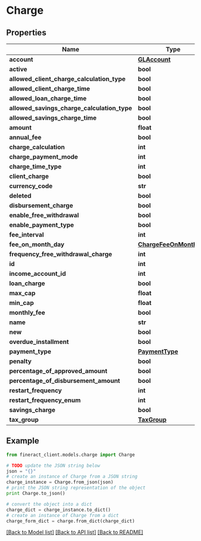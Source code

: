 # Charge


## Properties

Name | Type | Description | Notes
------------ | ------------- | ------------- | -------------
**account** | [**GLAccount**](GLAccount.md) |  | [optional] 
**active** | **bool** |  | [optional] 
**allowed_client_charge_calculation_type** | **bool** |  | [optional] 
**allowed_client_charge_time** | **bool** |  | [optional] 
**allowed_loan_charge_time** | **bool** |  | [optional] 
**allowed_savings_charge_calculation_type** | **bool** |  | [optional] 
**allowed_savings_charge_time** | **bool** |  | [optional] 
**amount** | **float** |  | [optional] 
**annual_fee** | **bool** |  | [optional] 
**charge_calculation** | **int** |  | [optional] 
**charge_payment_mode** | **int** |  | [optional] 
**charge_time_type** | **int** |  | [optional] 
**client_charge** | **bool** |  | [optional] 
**currency_code** | **str** |  | [optional] 
**deleted** | **bool** |  | [optional] 
**disbursement_charge** | **bool** |  | [optional] 
**enable_free_withdrawal** | **bool** |  | [optional] 
**enable_payment_type** | **bool** |  | [optional] 
**fee_interval** | **int** |  | [optional] 
**fee_on_month_day** | [**ChargeFeeOnMonthDay**](ChargeFeeOnMonthDay.md) |  | [optional] 
**frequency_free_withdrawal_charge** | **int** |  | [optional] 
**id** | **int** |  | [optional] 
**income_account_id** | **int** |  | [optional] 
**loan_charge** | **bool** |  | [optional] 
**max_cap** | **float** |  | [optional] 
**min_cap** | **float** |  | [optional] 
**monthly_fee** | **bool** |  | [optional] 
**name** | **str** |  | [optional] 
**new** | **bool** |  | [optional] 
**overdue_installment** | **bool** |  | [optional] 
**payment_type** | [**PaymentType**](PaymentType.md) |  | [optional] 
**penalty** | **bool** |  | [optional] 
**percentage_of_approved_amount** | **bool** |  | [optional] 
**percentage_of_disbursement_amount** | **bool** |  | [optional] 
**restart_frequency** | **int** |  | [optional] 
**restart_frequency_enum** | **int** |  | [optional] 
**savings_charge** | **bool** |  | [optional] 
**tax_group** | [**TaxGroup**](TaxGroup.md) |  | [optional] 

## Example

```python
from fineract_client.models.charge import Charge

# TODO update the JSON string below
json = "{}"
# create an instance of Charge from a JSON string
charge_instance = Charge.from_json(json)
# print the JSON string representation of the object
print Charge.to_json()

# convert the object into a dict
charge_dict = charge_instance.to_dict()
# create an instance of Charge from a dict
charge_form_dict = charge.from_dict(charge_dict)
```
[[Back to Model list]](../README.md#documentation-for-models) [[Back to API list]](../README.md#documentation-for-api-endpoints) [[Back to README]](../README.md)


